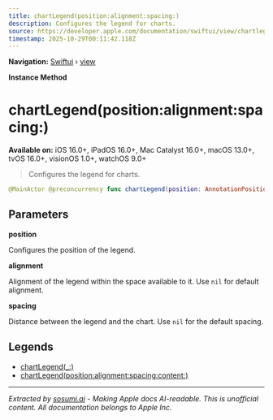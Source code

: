 ```yaml
---
title: chartLegend(position:alignment:spacing:)
description: Configures the legend for charts.
source: https://developer.apple.com/documentation/swiftui/view/chartlegend(position:alignment:spacing:)
timestamp: 2025-10-29T00:11:42.118Z
---
```


**Navigation:** [Swiftui](/documentation/swiftui) › [view](/documentation/swiftui/view)

**Instance Method**

# chartLegend(position:alignment:spacing:)

**Available on:** iOS 16.0+, iPadOS 16.0+, Mac Catalyst 16.0+, macOS 13.0+, tvOS 16.0+, visionOS 1.0+, watchOS 9.0+

> Configures the legend for charts.

```swift
@MainActor @preconcurrency func chartLegend(position: AnnotationPosition = .automatic, alignment: Alignment? = nil, spacing: CGFloat? = nil) -> some View
```

## Parameters

**position**

Configures the position of the legend.



**alignment**

Alignment of the legend within the space available to it. Use `nil` for default alignment.



**spacing**

Distance between the legend and the chart. Use `nil` for the default spacing.



## Legends

- [chartLegend(_:)](/documentation/swiftui/view/chartlegend(_:))
- [chartLegend(position:alignment:spacing:content:)](/documentation/swiftui/view/chartlegend(position:alignment:spacing:content:))

---

*Extracted by [sosumi.ai](https://sosumi.ai) - Making Apple docs AI-readable.*
*This is unofficial content. All documentation belongs to Apple Inc.*
